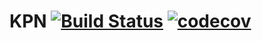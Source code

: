 # KPN [![Build Status](https://travis-ci.org/jdemkiewicz/KPN.svg?branch=master)](https://travis-ci.org/jdemkiewicz/KPN) [![codecov](https://codecov.io/gh/jdemkiewicz/KPN/branch/master/graph/badge.svg)](https://codecov.io/gh/jdemkiewicz/KPN)
